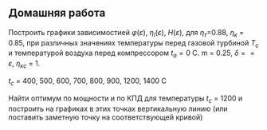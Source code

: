 ## Домашняя работа
Построить графики зависимостией $\varphi(\varepsilon)$, $\eta_i(\varepsilon)$, $H(\varepsilon)$, для $\eta_т$=0.88, $\eta_к$ = 0.85, при различных значениях температуры перед газовой турбиной $T_c$ и температурой воздуха перед компрессором $t_a=0$ C. m = 0.25, $\delta == \varepsilon$, $\eta_{кс}$ = 1. 

$t_c$ = 400, 500, 600, 700, 800, 900, 1200, 1400 C

Найти оптимум по мощности и по КПД для температуры $t_c$ = 1200 и построить на графиках в этих точках вертикальную линию (или поставить заметную точку на соответствующей кривой)


